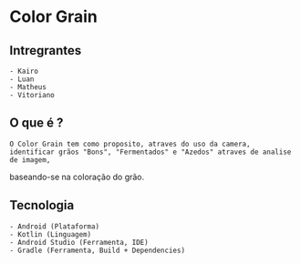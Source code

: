 # Color Grain

## Intregrantes

    - Kairo 
    - Luan  
    - Matheus
    - Vitoriano 

## O que é ? 

    O Color Grain tem como proposito, atraves do uso da camera, identificar grãos "Bons", "Fermentados" e "Azedos" atraves de analise de imagem,
baseando-se na coloração do grão.

## Tecnologia

    - Android (Plataforma)
    - Kotlin (Linguagem)
    - Android Studio (Ferramenta, IDE)
    - Gradle (Ferramenta, Build + Dependencies)

